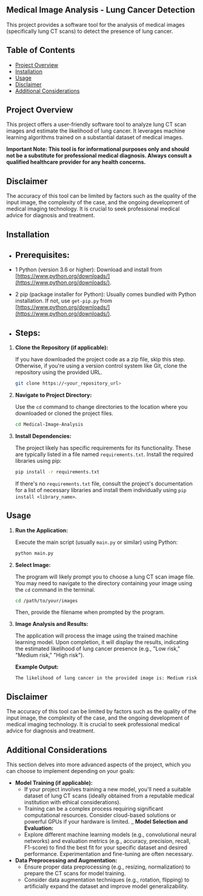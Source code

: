 ## Medical Image Analysis - Lung Cancer Detection

This project provides a software tool for the analysis of medical images (specifically lung CT scans) to detect the presence of lung cancer.

## Table of Contents

- [Project Overview](#project-overview)
- [Installation](#installation)
- [Usage](#usage)
- [Disclaimer](#disclaimer)
- [Additional Considerations ](#additional-considerations)

## Project Overview

This project offers a user-friendly software tool to analyze lung CT scan images and estimate the likelihood of lung cancer. It leverages machine learning algorithms trained on a substantial dataset of medical images.

**Important Note: This tool is for informational purposes only and should not be a substitute for professional medical diagnosis. Always consult a qualified healthcare provider for any health concerns.**

## Disclaimer 

The accuracy of this tool can be limited by factors such as the quality of the input image, the complexity of the case, and the ongoing development of medical imaging technology. It is crucial to seek professional medical advice for diagnosis and treatment.

## Installation

- ## Prerequisites:

- 1 Python (version 3.6 or higher): Download and install from [https://www.python.org/downloads/](https://www.python.org/downloads/).
- 2 pip (package installer for Python): Usually comes bundled with Python installation. If not, use `get-pip.py` from [https://www.python.org/downloads/](https://www.python.org/downloads/).

- ## Steps:

1. **Clone the Repository (if applicable):**

   If you have downloaded the project code as a zip file, skip this step. Otherwise, if you're using a version control system like Git, clone the repository using the provided URL.

   ```bash
   git clone https://<your_repository_url>
   ```

2. **Navigate to Project Directory:**

   Use the `cd` command to change directories to the location where you downloaded or cloned the project files.

   ```bash
   cd Medical-Image-Analysis
   ```

3. **Install Dependencies:**

   The project likely has specific requirements for its functionality. These are typically listed in a file named `requirements.txt`. Install the required libraries using pip:

   ```bash
   pip install -r requirements.txt
   ```

   If there's no `requirements.txt` file, consult the project's documentation for a list of necessary libraries and install them individually using `pip install <library_name>`.

## Usage

1. **Run the Application:**

   Execute the main script (usually `main.py` or similar) using Python:

   ```bash
   python main.py
   ```

2. **Select Image:**

   The program will likely prompt you to choose a lung CT scan image file. You may need to navigate to the directory containing your image using the `cd` command in the terminal.

   ```bash
   cd /path/to/your/images
   ```

   Then, provide the filename when prompted by the program.

3. **Image Analysis and Results:**

   The application will process the image using the trained machine learning model. Upon completion, it will display the results, indicating the estimated likelihood of lung cancer presence (e.g., "Low risk," "Medium risk," "High risk").

   **Example Output:**

   ```
   The likelihood of lung cancer in the provided image is: Medium risk
   ```

## Disclaimer

The accuracy of this tool can be limited by factors such as the quality of the input image, the complexity of the case, and the ongoing development of medical imaging technology. It is crucial to seek professional medical advice for diagnosis and treatment.

## Additional Considerations

This section delves into more advanced aspects of the project, which you can choose to implement depending on your goals:

- **Model Training (if applicable):**
   - If your project involves training a new model, you'll need a suitable dataset of lung CT scans (ideally obtained from a reputable medical institution with ethical considerations).
   - Training can be a complex process requiring significant computational resources. Consider cloud-based solutions or powerful GPUs if your hardware is limited.
_ **Model Selection and Evaluation:**
   - Explore different machine learning models (e.g., convolutional neural networks) and evaluation metrics (e.g., accuracy, precision, recall, F1-score) to find the best fit for your specific dataset and desired performance. Experimentation and fine-tuning are often necessary.
- **Data Preprocessing and Augmentation:**
   - Ensure proper data preprocessing (e.g., resizing, normalization) to prepare the CT scans for model training.
   - Consider data augmentation techniques (e.g., rotation, flipping) to artificially expand the dataset and improve model generalizability.

